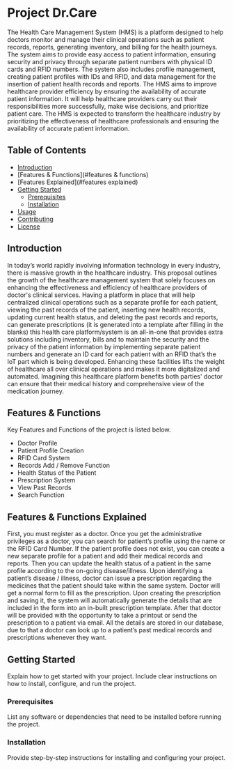 # Project Dr.Care

The Health Care Management System (HMS) is a platform designed to help doctors monitor and manage their clinical operations such as patient records, reports, generating inventory, and billing for the health journeys. The system aims to provide easy access to patient information, ensuring security and privacy through separate patient numbers with physical ID cards and RFID numbers. The system also includes profile management, creating patient profiles with IDs and RFID, and data
management for the insertion of patient health records and reports. The HMS aims to improve healthcare provider efficiency by ensuring the availability of accurate patient information. It will help healthcare providers carry out their responsibilities more successfully, make wise decisions, and prioritize patient care. The HMS is expected to transform the healthcare industry by prioritizing the effectiveness of healthcare professionals and ensuring the availability of accurate patient information.

## Table of Contents

- [Introduction](#introduction)
- [Features & Functions](#features & functions)
- [Features Explained](#features explained)
- [Getting Started](#getting-started)
  - [Prerequisites](#prerequisites)
  - [Installation](#installation)
- [Usage](#usage)
- [Contributing](#contributing)
- [License](#license)

## Introduction

In today’s world rapidly involving information technology in every industry, there is massive growth in the healthcare industry. This proposal outlines the growth of the healthcare management system that solely focuses on enhancing the effectiveness and efficiency of healthcare providers of doctor's clinical services. Having a platform
in place that will help centralized clinical operations such as a separate profile for each patient, viewing the past records of the patient, inserting new health records, updating current health status, and deleting the past records and reports, can generate prescriptions (it is generated into a template after filling in the blanks) this
health care platform/system is an all-in-one that provides extra solutions including inventory, bills and to maintain the security and the privacy of the patient information by implementing separate patient numbers and generate an ID card for each patient with an RFID that’s the IoT part which is being developed. Enhancing these facilities lifts the weight of healthcare all over clinical operations and makes it more digitalized and automated. Imagining this healthcare platform benefits both parties' doctor can ensure that their medical history and comprehensive view of the medication journey.

## Features & Functions

Key Features and Functions of the project is listed below.

- Doctor Profile 
- Patient Profile Creation 
- RFID Card System 
- Records Add / Remove Function 
- Health Status of the Patient 
- Prescription System 
- View Past Records 
- Search Function 

## Features & Functions Explained

First, you must register as a doctor. Once you get the administrative privileges as a doctor, you can search for patient’s profile using the name or the RFID Card Number. If the patient profile does not exist, you can create a new separate profile for a patient and add their medical records and reports. Then you can update the health status of a patient in the same profile according to the on-going disease/illness. Upon identifying a patient’s disease / illness, doctor can issue a prescription regarding the medicines that the patient should take within the same system. Doctor will get a normal form to fill as the prescription. Upon creating the prescription and saving it, the system will automatically generate the details that are included in the form into an in-built prescription template. After that doctor will be
provided with the opportunity to take a printout or send the prescription to a patient via email. All the details are stored in our database, due to that a doctor can look up to a patient’s past medical records and prescriptions whenever they want.

## Getting Started

Explain how to get started with your project. Include clear instructions on how to install, configure, and run the project.

### Prerequisites

List any software or dependencies that need to be installed before running the project.


### Installation

Provide step-by-step instructions for installing and configuring your project.

